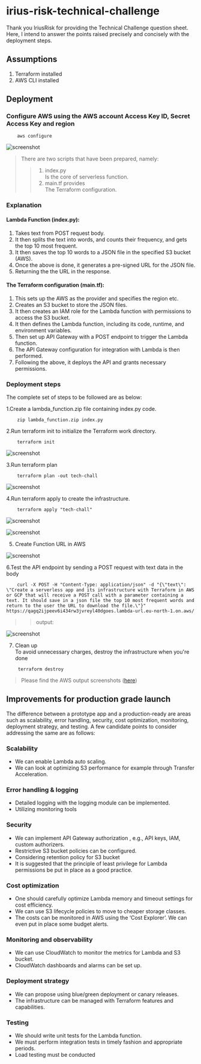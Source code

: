 # irius-risk-technical-challenge 

Thank you IriusRisk for providing the Technical Challenge question sheet. Here, I intend to answer the points raised precisely and concisely with the deployment steps. 

## Assumptions
1. Terraform installed
2. AWS CLI installed

## Deployment

### Configure AWS using the AWS account Access Key ID, Secret Access Key and region

        aws configure

![screenshot](screenshots/aws_configure.png)

> There are two scripts that have been prepared, namely: 
>> 1.	index.py  
Is the core of serverless function.
>> 2.	main.tf provides  
The Terraform configuration.

### Explanation
#### Lambda Function (index.py):
1. Takes text from POST request body.
2. It then splits the text into words, and counts their frequency, and gets the top 10 most frequent.
3. It then saves the top 10 words to a JSON file in the specified S3 bucket (AWS).
4. Once the above is done, it generates a pre-signed URL for the JSON file.
5. Returning the the URL in the response.

#### The Terraform configuration (main.tf):
1. This sets up the AWS as the provider and specifies the region etc.
2. Creates an S3 bucket to store the JSON files.
3. It then creates an IAM role for the Lambda function with permissions to access the S3 bucket.
4. It then defines the Lambda function, including its code, runtime, and environment variables.
5. Then set up API Gateway with a POST endpoint to trigger the Lambda function.
6. The API Gateway configuration for integration with Lambda is then performed.
7. Following the above, it deploys the API and grants necessary permissions.

### Deployment steps
The complete set of steps to be followed are as below:

1.Create a lambda_function.zip file containing index.py code.

        zip lambda_function.zip index.py

2.Run terraform init to initialize the Terraform work directory.

        terraform init
![screenshot](screenshots/terraform_init.png)


3.Run terraform plan

        terraform plan -out tech-chall
![screenshot](screenshots/terraform_plan.PNG)

4.Run terraform apply to create the infrastructure.

        terraform apply "tech-chall"
![screenshot](screenshots/terraform_apply_techchall.PNG)

![screenshot](screenshots/Apply_complete.PNG)

5. Create Function URL in AWS

![screenshot](output/create_function_url.PNG)

6.Test the API endpoint by sending a POST request with text data in the body

        curl -X POST -H "Content-Type: application/json" -d "{\"text\": \"Create a serverless app and its infrastructure with Terraform in AWS or GCP that will receive a POST call with a parameter containing a text. It should save in a json file the top 10 most frequent words and return to the user the URL to download the file.\"}" https://qagq2ijpeev6i434rw3jvreyl40dgoes.lambda-url.eu-north-1.on.aws/

>>output:

![screenshot](output/download_url.PNG)

7. Clean up  
To avoid unnecessary charges, destroy the infrastructure when you're done

        terraform destroy

> Please find the AWS output screenshots ([here](output)) 

## Improvements for production grade launch
The difference between a prototype app and a production-ready are areas such as scalability, error handling, security, cost optimization, monitoring, deployment strategy, and testing. A few candidate points to consider addressing the same are as follows:

### Scalability
- We can enable Lambda auto scaling.
- We can look at optimizing S3 performance for example through Transfer Acceleration.


### Error handling & logging
- Detailed logging with the logging module can be implemented.
- Utilizing monitoring tools

### Security
- We can implement API Gateway authorization , e.g., API keys, IAM, custom authorizers.
- Restrictive S3 bucket policies can be configured.
- Considering retention policy for S3 bucket
- It is suggested that the principle of least privilege for Lambda permissions be put in place as a good practice.

### Cost optimization
- One should carefully optimize Lambda memory and timeout settings for cost efficiency.
- We can use S3 lifecycle policies to move to cheaper storage classes.
- The costs can be monitored in AWS using the ‘Cost Explorer’. We can even put in place some budget alerts.

### Monitoring and observability
- We can use CloudWatch to monitor the metrics for Lambda and S3 bucket.
- CloudWatch dashboards and alarms can be set up.

### Deployment strategy
- We can propose using blue/green deployment or canary releases.
- The infrastructure can be managed with Terraform features and capabilities.

### Testing
- We should write unit tests for the Lambda function.
- We must perform integration tests in timely fashion and appropriate periods.
- Load testing must be conducted
